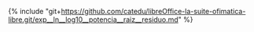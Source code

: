 {% include "git+https://github.com/catedu/libreOffice-la-suite-ofimatica-libre.git/exp__ln__log10__potencia__raiz__residuo.md" %}